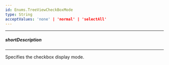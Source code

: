 ```yaml
---
id: Enums.TreeViewCheckBoxMode
type: String
acceptValues: 'none' | 'normal' | 'selectAll'
---
```

---
##### shortDescription
<!-- Description goes here -->

---
<!-- Description goes here -->
Specifies the checkbox display mode.